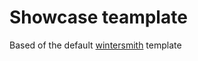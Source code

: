 
# Showcase teamplate

Based of the default [wintersmith](https://github.com/jnordberg/wintersmith) template
